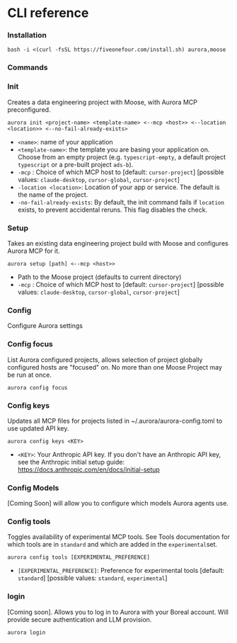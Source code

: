 # CLI reference

### Installation

```
bash -i <(curl -fsSL https://fiveonefour.com/install.sh) aurora,moose
```

### Commands

### Init

Creates a data engineering project with Moose, with Aurora MCP preconfigured.

```
aurora init <project-name> <template-name> <--mcp <host>> <--location <location>> <--no-fail-already-exists>
```

- `<name>`: name of your application
- `<template-name>`: the template you are basing your application on. Choose from an empty project (e.g. `typescript-empty`, a default project `typescript` or a pre-built project `ads-b`).
- `-mcp` <host>: Choice of which MCP host to [default: `cursor-project`] [possible values: `claude-desktop`, `cursor-global`, `cursor-project`]
- `-location <location>`: Location of your app or service. The default is the name of the project.
- `-no-fail-already-exists`: By default, the init command fails if `location` exists, to prevent accidental reruns. This flag disables the check.

### Setup

Takes an existing data engineering project build with Moose and configures Aurora MCP for it.

```
aurora setup [path] <--mcp <host>>
```

- Path to the Moose project (defaults to current directory)
- `-mcp` <host>: Choice of which MCP host to [default: `cursor-project`] [possible values: `claude-desktop`, `cursor-global`, `cursor-project`]

### Config

Configure Aurora settings

### Config focus

List Aurora configured projects, allows selection of project globally configured hosts are "focused" on. No more than one Moose Project may be run at once.

```
aurora config focus
```

### Config keys

Updates all MCP files for projects listed in ~/.aurora/aurora-config.toml to use updated API key.

```
aurora config keys <KEY>
```

- `<KEY>`: Your Anthropic API key. If you don't have an Anthropic API key, see the Anthropic initial setup guide: https://docs.anthropic.com/en/docs/initial-setup

### Config Models

[Coming Soon] will allow you to configure which models Aurora agents use.

### Config tools

Toggles availability of experimental MCP tools. See Tools documentation for which tools are in `standard` and which are added in the `experimental`set.

```
aurora config tools [EXPERIMENTAL_PREFERENCE]
```

- `[EXPERIMENTAL_PREFERENCE]`: Preference for experimental tools [default: `standard`] [possible values: `standard`, `experimental`]

### login

[Coming soon]. Allows you to log in to Aurora with your Boreal account. Will provide secure authentication and LLM provision.

```
aurora login
```